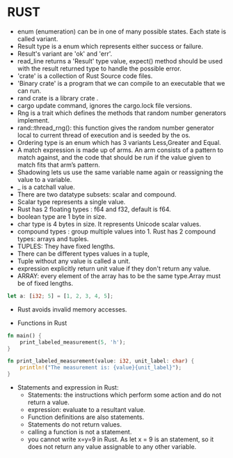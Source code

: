 # RUST

* enum (enumeration) can be in one of many possible states. Each state is called variant.
* Result type is a enum which represents either success or failure. 
* Result's variant are 'ok' and 'err'.
* read_line returns a 'Result' type value, expect() method should be used with the result returned type to handle the possible error.
* 'crate' is a collection of Rust Source code files.
* 'Binary crate' is a program that we can compile to an executable that we can run.
* rand crate is  a library crate .
* cargo update command, ignores the cargo.lock file versions.
* Rng is a trait which defines the methods that random number generators implement.
* rand::thread_rng(): this function gives the random number generator local to current thread of execution and is seeded by the os. 
* Ordering type is an enum which has 3 variants Less,Greater and Equal.
* A match expression is made up of arms. An arm consists of a pattern to match against, and the code that should be run if the value given to match fits that arm’s pattern. 
* Shadowing lets us use the same variable name again or reassigning the value to a variable.
* _ is a catchall value.
* There are two datatype subsets: scalar and compound.
* Scalar type represents a single value.
* Rust has 2 floating types : f64 and f32, default is f64.
* boolean type are 1 byte in size.
* char type is 4 bytes in size. It represents Unicode scalar values.
* compound types : group multiple values into 1. Rust has 2 compound types: arrays and tuples.
* TUPLES: They have fixed lengths.
* There can be different types values in a tuple,
* Tuple without any value is called a unit.
* expression explicitly return unit value if they don't return any value.
* ARRAY: every element of the array has to be the same type.Array must be of fixed lengths.

```rust
let a: [i32; 5] = [1, 2, 3, 4, 5];
```

* Rust avoids invalid memory accesses.

* Functions in Rust
```rust
fn main() {
    print_labeled_measurement(5, 'h');
}

fn print_labeled_measurement(value: i32, unit_label: char) {
    println!("The measurement is: {value}{unit_label}");
}

```

* Statements and expression in Rust:
  * Statements: the instructions which perform some action and do not return a value.
  * expression: evaluate to a resultant value.
  * Function definitions are also statements.
  * Statements do not return values.
  * calling a function is not a statement.
  * you cannot write x=y=9 in Rust. As let x = 9 is an statement, so it does not return any value assignable to any other variable.


